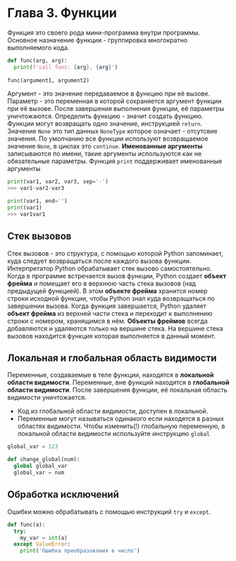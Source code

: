 # Глава 3. Функции
Функция это своего рода мини-программа внутри программы.
Основное назначение функции - группировка многократно выполняемого кода.
```python
def func(arg, arg):
  print(f'call func: {arg}, {arg}')
  
func(argument1, argument2)
```
Аргумент - это значение передаваемое в функцию при её вызове.
Параметр - это переменная в которой сохраняется аргумент функции при её вызове.
После завершения выполнения функции, её параметры уничтожаются.
Определить функцию - значит создать функцию.
Функции могут возвращать одно значение, инструкцией `return`.
Значение `None` это тип данных `NoneType` которое означает - отсутсвие значения.
По умолчанию все функции используют возвращаемое значение `None`, в циклах это `continue`.
__Именованные аргументы__ записываются по имени, такие аргументы используются
как не обязательные параметры.
Функция `print` поддерживает именованные аргументы
```python
print(var1, var2, var3, sep='-')
>>> var1-var2-var3

print(var1, end='')
print(var1)
>>> var1var1
```

## Стек вызовов
Стек вызовов - это структура, с помощью которой Python запоминает, куда следует
возвращаться после каждого вызова функции.
Интерпретатор Python обрабатывает стек вызово самостоятельно.
Когда в программе встречается вызов функции, Python создает __объект фрейма__ и помещает
его в верхнюю часть стека вызовов (над предыдущей функцией).
В этом __объекте фрейма__ хранится номер строки исходной функции, чтобы Python знал
куда возвращаться по завершении вызова.
Когда функция завершается, Python удаляет __объект фрейма__ из верхней части стека и
переходит к выполнению строки с номером, хранящимся в нём.
__Объекты фреймов__ всегда добавляются и удаляются только на вершине стека.
На вершине стека вызовов находится функция которая выполняется в данный момент.

## Локальная и глобальная область видимости
Переменные, создаваемые в теле функции, находятся в __локальной области видимости__.
Переменные, вне функций находятся в __глобальной области видимости__.
После завершения функции, её локальная область видимости уничтожается.
- Код из глобальной области видимости, доступен в локальной.
- Переменные могут называться одинакого если находятся в разных областях видимости.
Чтобы изменить(!) глобальную переменную, в локальной области видимости используйте
инструкцию `global`
```python
global_var = 123

def change_global(num):
  global global_var
  global_var = num
```

## Обработка исключений
Ошибки можно обрабатывать с помощью инструкций `try` и `except`.
```python
def func(a):
  try:
    my_var = int(a)
  except ValueError:
    print('Ошибка преобразования в число')
```

